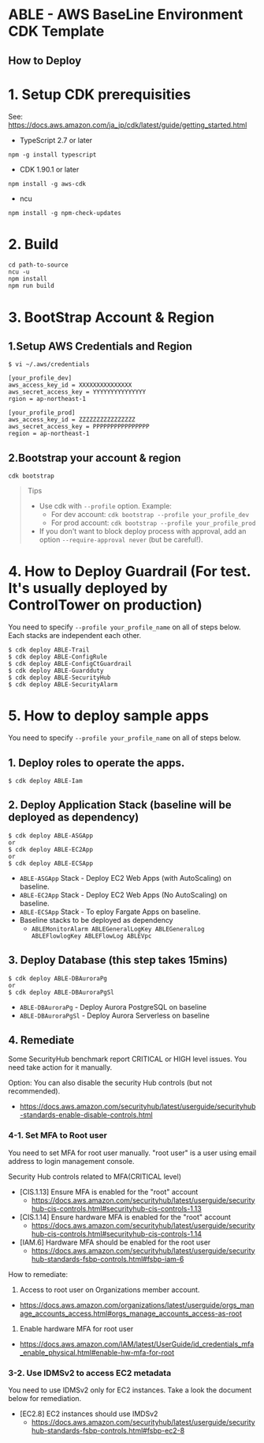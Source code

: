 # ABLE - AWS BaseLine Environment CDK Template

## How to Deploy
# 1. Setup CDK prerequisities

See: https://docs.aws.amazon.com/ja_jp/cdk/latest/guide/getting_started.html

* TypeScript 2.7 or later
```
npm -g install typescript
```
* CDK 1.90.1 or later
```
npm install -g aws-cdk
``` 
* ncu
```
npm install -g npm-check-updates
```

# 2. Build
```
cd path-to-source
ncu -u
npm install
npm run build
```

# 3. BootStrap Account & Region
## 1.Setup AWS Credentials and Region
```
$ vi ~/.aws/credentials

[your_profile_dev] 
aws_access_key_id = XXXXXXXXXXXXXXX
aws_secret_access_key = YYYYYYYYYYYYYYY
rgion = ap-northeast-1

[your_profile_prod]
aws_access_key_id = ZZZZZZZZZZZZZZZZ
aws_secret_access_key = PPPPPPPPPPPPPPPP
region = ap-northeast-1
```
## 2.Bootstrap your account & region
```
cdk bootstrap
```

> Tips
> * Use cdk with `--profile` option. Example:
>   * For dev account:  `cdk bootstrap --profile your_profile_dev`
>   * For prod account: `cdk bootstrap --profile your_profile_prod`
> * If you don't want to block deploy process with approval, add an option `--require-approval never` (but be careful!).


# 4. How to Deploy Guardrail (For test. It's usually deployed by ControlTower on production)
You need to specify `--profile your_profile_name` on all of steps below. Each stacks are independent each other.
```
$ cdk deploy ABLE-Trail 
$ cdk deploy ABLE-ConfigRule
$ cdk deploy ABLE-ConfigCtGuardrail
$ cdk deploy ABLE-Guardduty
$ cdk deploy ABLE-SecurityHub
$ cdk deploy ABLE-SecurityAlarm
```

# 5. How to deploy sample apps
You need to specify `--profile your_profile_name` on all of steps below.
## 1. Deploy roles to operate the apps.
```
$ cdk deploy ABLE-Iam 
```

## 2. Deploy Application Stack (baseline will be deployed as dependency)
```
$ cdk deploy ABLE-ASGApp
or 
$ cdk deploy ABLE-EC2App
or 
$ cdk deploy ABLE-ECSApp
```
* `ABLE-ASGApp` Stack - Deploy EC2 Web Apps (with AutoScaling) on baseline.
* `ABLE-EC2App` Stack - Deploy EC2 Web Apps (No AutoScaling) on baseline. 
* `ABLE-ECSApp`  Stack  - To eploy Fargate Apps on baseline.
* Baseline stacks to be deployed as dependency
  * `ABLEMonitorAlarm ABLEGeneralLogKey ABLEGeneralLog ABLEFlowlogKey ABLEFlowLog ABLEVpc`

## 3. Deploy Database (this step takes 15mins)
```
$ cdk deploy ABLE-DBAuroraPg
or 
$ cdk deploy ABLE-DBAuroraPgSl
```
* `ABLE-DBAuroraPg` - Deploy Aurora PostgreSQL on baseline
* `ABLE-DBAuroraPgSl` - Deploy Aurora Serverless on baseline

## 4. Remediate 
Some SecurityHub benchmark report CRITICAL or HIGH level issues. You need take action for it manually.

Option: You can also disable the security Hub controls (but not recommended).
* https://docs.aws.amazon.com/securityhub/latest/userguide/securityhub-standards-enable-disable-controls.html


### 4-1. Set MFA to Root user
You need to set MFA for root user manually. "root user" is a user using email address to login management console.

Security Hub controls related to MFA(CRITICAL level)
* [CIS.1.13] Ensure MFA is enabled for the "root" account
  * https://docs.aws.amazon.com/securityhub/latest/userguide/securityhub-cis-controls.html#securityhub-cis-controls-1.13
* [CIS.1.14] Ensure hardware MFA is enabled for the "root" account
  * https://docs.aws.amazon.com/securityhub/latest/userguide/securityhub-cis-controls.html#securityhub-cis-controls-1.14
* [IAM.6] Hardware MFA should be enabled for the root user
  * https://docs.aws.amazon.com/securityhub/latest/userguide/securityhub-standards-fsbp-controls.html#fsbp-iam-6

How to remediate:
1. Access to root user on Organizations member account.
* https://docs.aws.amazon.com/organizations/latest/userguide/orgs_manage_accounts_access.html#orgs_manage_accounts_access-as-root

1. Enable hardware MFA for root user
* https://docs.aws.amazon.com/IAM/latest/UserGuide/id_credentials_mfa_enable_physical.html#enable-hw-mfa-for-root


### 3-2. Use IDMSv2 to access EC2 metadata
You need to use IDMSv2 only for EC2 instances. Take a look the document below for remediation.

* [EC2.8] EC2 instances should use IMDSv2
  * https://docs.aws.amazon.com/securityhub/latest/userguide/securityhub-standards-fsbp-controls.html#fsbp-ec2-8



